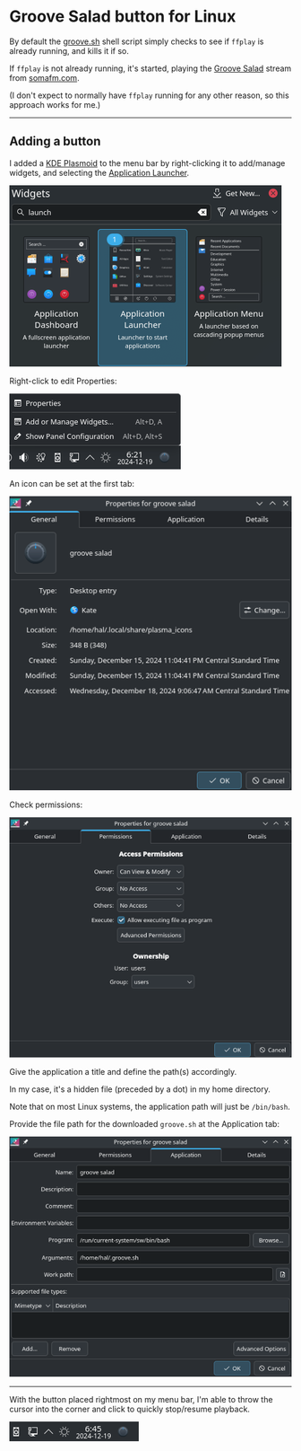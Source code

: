 # Groove Salad button for Linux

By default the [groove.sh](groove.sh) shell script simply checks to see if `ffplay` is already running, and kills it if so. 

If `ffplay` is not already running, it's started, playing the [Groove Salad](https://somafm.com/groovesalad/) stream from [somafm.com](https://somafm.com/).

(I don't expect to normally have `ffplay` running for any other reason, so this approach works for me.)

____ 

## Adding a button

I added a [KDE Plasmoid](https://userbase.kde.org/Plasma) to the menu bar by right-clicking it to add/manage widgets, and selecting the [Application Launcher](https://userbase.kde.org/Plasma_application_launchers).

![launcher](/Linux/images/launch_button.png)

Right-click to edit Properties:

![button_context](/Linux/images/button_context.png)

An icon can be set at the first tab:

![general](/Linux/images/general.png)

Check permissions:

![general](/Linux/images/button_permissions.png)

Give the application a title and define the path(s) accordingly.

In my case, it's a hidden file (preceded by a dot) in my home directory.

Note that on most Linux systems, the application path will just be `/bin/bash`.

Provide the file path for the downloaded `groove.sh` at the Application tab:

![application_details](/Linux/images/application_details.png)

___

With the button placed rightmost on my menu bar, I'm able to throw the cursor into the corner and click to quickly stop/resume playback.

![menu_button](/Linux/images/menu_button.png)